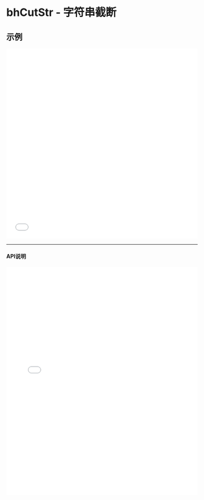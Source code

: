 # bhCutStr - 字符串截断

## 示例

<iframe width="100%" height="500" src="//jsrun.net/s4pKp/embedded/all/light/" allowfullscreen="allowfullscreen" frameborder="0"></iframe>

*****
#### API说明

<iframe width="100%" height="600" src="../black_hole/1.0/module-bhCutStr.html" frameborder="0" id="innerFrame"></iframe>